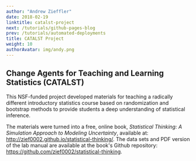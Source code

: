 ```yaml
---
author: "Andrew Zieffler"
date: 2018-02-19
linktitle: catalst-project
next: /tutorials/github-pages-blog
prev: /tutorials/automated-deployments
title: CATALST Project 
weight: 10
authorAvatar: img/andy.png
---
```



## Change Agents for Teaching and Learning Statistics (CATALST)

This NSF-funded project developed materials for teaching a radically different introductory statistics course based on randomization and bootstrap methods to provide students a deep understanding of statistical inference.

The materials were turned into a free, online book, *Statistical Thinking: A Simulation Approach to Modeling Uncertainty*, available at: http://zief0002.github.io/statistical-thinking/. The data sets and PDF version of the lab manual are available at the book's Github repository: https://github.com/zief0002/statistical-thinking.

